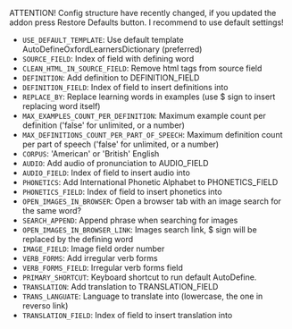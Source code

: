 ATTENTION!
Config structure have recently changed, if you updated the addon press Restore Defaults button.
I recommend to use default settings!

* `USE_DEFAULT_TEMPLATE`: Use default template AutoDefineOxfordLearnersDictionary (preferred)
* `SOURCE_FIELD`: Index of field with defining word
* `CLEAN_HTML_IN_SOURCE_FIELD`: Remove html tags from source field
* `DEFINITION`: Add definition to DEFINITION_FIELD
* `DEFINITION_FIELD`: Index of field to insert definitions into
* `REPLACE_BY`: Replace learning words in examples (use $ sign to insert replacing word itself)
* `MAX_EXAMPLES_COUNT_PER_DEFINITION`: Maximum example count per definition ('false' for unlimited, or a number)
* `MAX_DEFINITIONS_COUNT_PER_PART_OF_SPEECH`: Maximum definition count per part of speech ('false' for unlimited, or a number)
* `CORPUS`: 'American' or 'British' English
* `AUDIO`: Add audio of pronunciation to AUDIO_FIELD
* `AUDIO_FIELD`: Index of field to insert audio into
* `PHONETICS`: Add International Phonetic Alphabet to PHONETICS_FIELD
* `PHONETICS_FIELD`: Index of field to insert phonetics into
* `OPEN_IMAGES_IN_BROWSER`: Open a browser tab with an image search for the same word?
* `SEARCH_APPEND`: Append phrase when searching for images
* `OPEN_IMAGES_IN_BROWSER_LINK`: Images search link, $ sign will be replaced by the defining word
* `IMAGE_FIELD`: Image field order number
* `VERB_FORMS`: Add irregular verb forms
* `VERB_FORMS_FIELD`: Irregular verb forms field
* `PRIMARY_SHORTCUT`: Keyboard shortcut to run default AutoDefine.
* `TRANSLATION`: Add translation to TRANSLATION_FIELD
* `TRANS_LANGUATE`: Language to translate into (lowercase, the one in reverso link)
* `TRANSLATION_FIELD`: Index of field to insert translation into